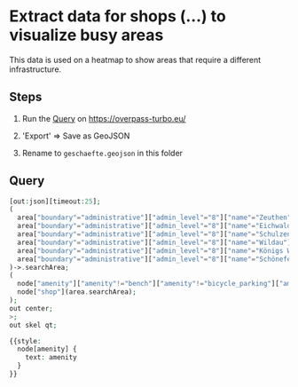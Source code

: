 # Extract data for shops (…) to visualize busy areas

This data is used on a heatmap to show areas that require a different infrastructure.

## Steps

1. Run the [Query](#Query) on https://overpass-turbo.eu/

1. 'Export' => Save as GeoJSON

1. Rename to `geschaefte.geojson` in this folder

## Query

```php
[out:json][timeout:25];
(
  area["boundary"="administrative"]["admin_level"="8"]["name"="Zeuthen"];
  area["boundary"="administrative"]["admin_level"="8"]["name"="Eichwalde"];
  area["boundary"="administrative"]["admin_level"="8"]["name"="Schulzendorf"];
  area["boundary"="administrative"]["admin_level"="8"]["name"="Wildau"];
  area["boundary"="administrative"]["admin_level"="8"]["name"="Königs Wusterhausen"];
  area["boundary"="administrative"]["admin_level"="8"]["name"="Schönefeld"];
)->.searchArea;
(
  node["amenity"]["amenity"!="bench"]["amenity"!="bicycle_parking"]["amenity"!="parking"]["amenity"!="telephone"]["amenity"!="waste_basket"]["amenity"!="parking_entrance"]["amenity"!="shelter"]["amenity"="recycling"]["amenity"="hunting_stand"]["amenity"="post_box"]["access"!="private"](area.searchArea);
  node["shop"](area.searchArea);
);
out center;
>;
out skel qt;

{{style:
  node[amenity] {
    text: amenity
  }
}}
```
